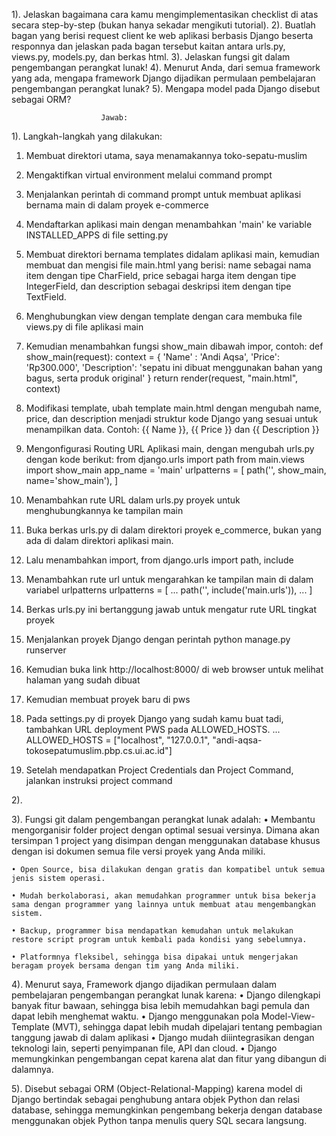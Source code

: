 1). Jelaskan bagaimana cara kamu mengimplementasikan checklist di atas secara step-by-step (bukan hanya sekadar mengikuti tutorial).
2). Buatlah bagan yang berisi request client ke web aplikasi berbasis Django beserta responnya dan jelaskan pada bagan tersebut kaitan antara urls.py, views.py, models.py, dan berkas html.
3). Jelaskan fungsi git dalam pengembangan perangkat lunak!
4). Menurut Anda, dari semua framework yang ada, mengapa framework Django dijadikan permulaan pembelajaran pengembangan perangkat lunak?
5). Mengapa model pada Django disebut sebagai ORM?

                        Jawab:
1). Langkah-langkah yang dilakukan:
1. Membuat direktori utama, saya menamakannya toko-sepatu-muslim
2. Mengaktifkan virtual environment melalui command prompt
3. Menjalankan perintah di command prompt untuk membuat aplikasi bernama main di dalam proyek e-commerce
4. Mendaftarkan aplikasi main dengan menambahkan 'main' ke variable INSTALLED_APPS di file setting.py
5. Membuat direktori bernama templates didalam aplikasi main, kemudian membuat dan mengisi file main.html
   yang berisi:
    name sebagai nama item dengan tipe CharField,
    price sebagai harga item dengan tipe IntegerField, dan
    description sebagai deskripsi item dengan tipe TextField.
6. Menghubungkan view dengan template dengan cara membuka file views.py di file aplikasi main
7. Kemudian menambahkan fungsi show_main dibawah impor, contoh:
    def show_main(request):
    context = {
        'Name' : 'Andi Aqsa',
        'Price': 'Rp300.000',
        'Description': 'sepatu ini dibuat menggunakan bahan yang bagus, serta produk original'
    }
    return render(request, "main.html", context)
8. Modifikasi template, ubah template main.html dengan mengubah name, price, dan 
   description menjadi struktur kode Django yang sesuai untuk menampilkan data. 
   Contoh:
   {{ Name }}, {{ Price }} dan {{ Description }}

9. Mengonfigurasi Routing URL Aplikasi main, dengan mengubah urls.py dengan kode berikut:
   from django.urls import path
   from main.views import show_main
   app_name = 'main'
   urlpatterns = [
    path('', show_main, name='show_main'),
   ]
10. Menambahkan rute URL dalam urls.py proyek untuk menghubungkannya ke tampilan main
11. Buka berkas urls.py di dalam direktori proyek e_commerce, 
    bukan yang ada di dalam direktori aplikasi main. 
12. Lalu menambahkan import, from django.urls import path, include
13. Menambahkan rute url untuk mengarahkan ke tampilan main di dalam variabel urlpatterns
   urlpatterns = [
    ...
    path('', include('main.urls')),
    ...
    ]
14. Berkas urls.py ini bertanggung jawab untuk mengatur rute URL tingkat proyek
15. Menjalankan proyek Django dengan perintah python manage.py runserver
16. Kemudian buka link http://localhost:8000/ di web browser untuk melihat halaman yang sudah dibuat
17. Kemudian membuat proyek baru di pws
18. Pada settings.py di proyek Django yang sudah kamu buat tadi,
    tambahkan URL deployment PWS pada ALLOWED_HOSTS. ...
ALLOWED_HOSTS = ["localhost", "127.0.0.1", "andi-aqsa-tokosepatumuslim.pbp.cs.ui.ac.id"]
19. Setelah mendapatkan Project Credentials dan Project Command, jalankan instruksi project command


2).

3). Fungsi git dalam pengembangan perangkat lunak adalah:
    • Membantu mengorganisir folder project dengan optimal sesuai versinya. Dimana akan tersimpan 1 project yang disimpan dengan menggunakan database khusus dengan isi dokumen semua file versi proyek yang Anda miliki.  

    • Open Source, bisa dilakukan dengan gratis dan kompatibel untuk semua jenis sistem operasi.

    • Mudah berkolaborasi, akan memudahkan programmer untuk bisa bekerja sama dengan programmer yang lainnya untuk membuat atau mengembangkan sistem.

    • Backup, programmer bisa mendapatkan kemudahan untuk melakukan restore script program untuk kembali pada kondisi yang sebelumnya.

    • Platformnya fleksibel, sehingga bisa dipakai untuk mengerjakan beragam proyek bersama dengan tim yang Anda miliki.

4). Menurut saya, Framework django dijadikan permulaan dalam pembelajaran pengembangan perangkat lunak karena:
    • Django dilengkapi banyak fitur bawaan, sehingga bisa lebih         memudahkan bagi pemula dan dapat lebih menghemat waktu.
    • Django menggunakan pola Model-View-Template (MVT), sehingga dapat lebih mudah dipelajari tentang pembagian tanggung jawab di dalam aplikasi
    • Django mudah diiintegrasikan dengan teknologi lain, seperti penyimpanan file, API dan cloud.
    • Django memungkinkan pengembangan cepat karena alat dan fitur yang dibangun di dalamnya.

5). Disebut sebagai ORM (Object-Relational-Mapping) karena model di Django bertindak sebagai penghubung antara objek Python dan relasi database, sehingga memungkinkan pengembang bekerja dengan database menggunakan objek Python tanpa menulis query SQL secara langsung. 

